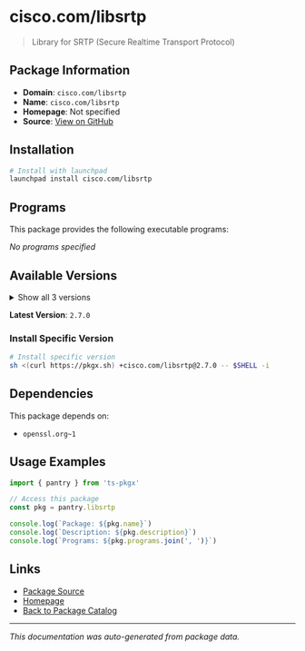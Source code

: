 # cisco.com/libsrtp

> Library for SRTP (Secure Realtime Transport Protocol)

## Package Information

- **Domain**: `cisco.com/libsrtp`
- **Name**: `cisco.com/libsrtp`
- **Homepage**: Not specified
- **Source**: [View on GitHub](https://github.com/pkgxdev/pantry/tree/main/projects/cisco.com/libsrtp/package.yml)

## Installation

```bash
# Install with launchpad
launchpad install cisco.com/libsrtp
```

## Programs

This package provides the following executable programs:

*No programs specified*

## Available Versions

<details>
<summary>Show all 3 versions</summary>

- `2.7.0`, `2.6.0`, `2.5.0`

</details>

**Latest Version**: `2.7.0`

### Install Specific Version

```bash
# Install specific version
sh <(curl https://pkgx.sh) +cisco.com/libsrtp@2.7.0 -- $SHELL -i
```

## Dependencies

This package depends on:

- `openssl.org~1`

## Usage Examples

```typescript
import { pantry } from 'ts-pkgx'

// Access this package
const pkg = pantry.libsrtp

console.log(`Package: ${pkg.name}`)
console.log(`Description: ${pkg.description}`)
console.log(`Programs: ${pkg.programs.join(', ')}`)
```

## Links

- [Package Source](https://github.com/pkgxdev/pantry/tree/main/projects/cisco.com/libsrtp/package.yml)
- [Homepage](#)
- [Back to Package Catalog](../package-catalog.md)

---

*This documentation was auto-generated from package data.*

